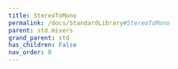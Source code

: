 ```yaml
---
title: StereoToMono
permalink: /docs/StandardLibrary#StereoToMono
parent: std.mixers
grand_parent: std
has_children: False
nav_order: 0
---
```

